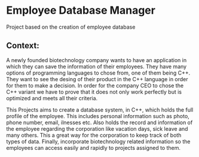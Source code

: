 # Employee Database Manager
Project based on the creation of employee database

Context:
-----------------------------------------------------------------------------------------------------------------------------------------------------------
A newly founded biotechnology company wants to have an application in which they can save the information of their employees. They have many options of programming languages to chose from, one of them being C++. They want to see the desing of their product in the C++ language in order for them to make a decision. In order for the company CEO to chose the C++ variant we have to prove that it does not only work perfectly but is optimized and meets all their criteria.

This Projects aims to create a database system, in C++, which holds the full profile of the employee. This includes personal information such as photo, phone number, email, ilnesses etc. Also holds the record  and information of the employee regarding the corporation like vacation days, sick leave and many others. This a great way for the corporation to keep track of both types of data. Finally, incorporate biotechnology related information so the employees can access easily and rapidly to projects assigned to them.
